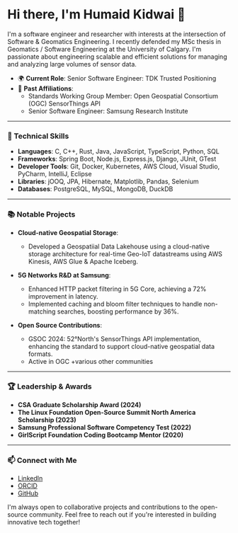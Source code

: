 # Hi there, I'm Humaid Kidwai 👋

I'm a software engineer and researcher with interests at the intersection of Software & Geomatics Engineering.
I recently defended my MSc thesis in Geomatics / Software Engineering at the University of Calgary.
I'm passionate about engineering scalable and efficient solutions for managing and analyzing large volumes of sensor data.

- 🌍 **Current Role**: Senior Software Engineer: TDK Trusted Positioning
- 🏢 **Past Affiliations**:
  - Standards Working Group Member: Open Geospatial Consortium (OGC) SensorThings API
  - Senior Software Engineer: Samsung Research Institute
---

### 🔧 Technical Skills

- **Languages**: C, C++, Rust, Java, JavaScript, TypeScript, Python, SQL
- **Frameworks**: Spring Boot, Node.js, Express.js, Django, JUnit, GTest
- **Developer Tools**: Git, Docker, Kubernetes, AWS Cloud, Visual Studio, PyCharm, IntelliJ, Eclipse
- **Libraries**: jOOQ, JPA, Hibernate, Matplotlib, Pandas, Selenium
- **Databases**: PostgreSQL, MySQL, MongoDB, DuckDB

---

### 📚 Notable Projects

- **Cloud-native Geospatial Storage**:
  - Developed a Geospatiial Data Lakehouse using a cloud-native storage architecture for real-time Geo-IoT datastreams using AWS Kinesis, AWS Glue & Apache Iceberg.

- **5G Networks R&D at Samsung**:
  - Enhanced HTTP packet filtering in 5G Core, achieving a 72% improvement in latency.
  - Implemented caching and bloom filter techniques to handle non-matching searches, boosting performance by 36%.

- **Open Source Contributions**:
  - GSOC 2024: 52°North's SensorThings API implementation, enhancing the standard to support cloud-native geospatial data formats.
  - Active in OGC +various other communities

---

### 🏆 Leadership & Awards

- **CSA Graduate Scholarship Award (2024)**
- **The Linux Foundation Open-Source Summit North America Scholarship (2023)**
- **Samsung Professional Software Competency Test (2022)**
- **GirlScript Foundation Coding Bootcamp Mentor (2020)**

---

### 📫 Connect with Me

- [LinkedIn](https://linkedin.com/in/humaid-kidwai/)
- [ORCID](https://orcid.org/0000-0002-2667-5642)
- [GitHub](https://github.com/humaidkidwai)

I'm always open to collaborative projects and contributions to the open-source community. Feel free to reach out if you're interested in building innovative tech together!
